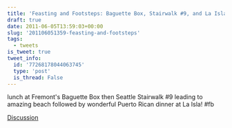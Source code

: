 ```yaml
---
title: 'Feasting and Footsteps: Baguette Box, Stairwalk #9, and La Isla'
draft: true
date: 2011-06-05T13:59:03+00:00
slug: '201106051359-feasting-and-footsteps'
tags:
  - tweets
is_tweet: true
tweet_info:
  id: '77268178044063745'
  type: 'post'
  is_thread: False
---
```




lunch at Fremont's Baguette Box then Seattle Stairwalk #9 leading to amazing beach followed by wonderful Puerto Rican dinner at La Isla! #fb

[Discussion](https://x.com/sytelus/status/77268178044063745)
